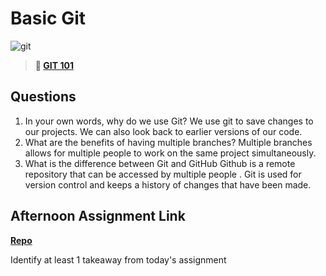 # Basic Git

![git](https://git-scm.com/images/branching-illustration@2x.png)

> **📖 [GIT 101](https://codeworksacademy.com/fs-student-guide/resources/wk1/01-GIT)**

## Questions

1. In your own words, why do we use Git?
    We use git to save changes to our projects. We can also look back to earlier versions of our code.
2. What are the benefits of having multiple branches?
    Multiple branches allows for multiple people to work on the same project simultaneously. 
3. What is the difference between Git and GitHub
    Github is a remote repository that can be accessed by multiple people . Git is used for version control and keeps a history of changes that have been made.
## Afternoon Assignment Link

**[Repo](https://github.com/Ryfitz11/<ASSIGNMENT_REPO>)**

Identify at least 1 takeaway from today's assignment
